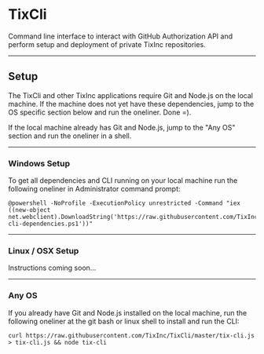 TixCli
======

Command line interface to interact with GitHub Authorization API and perform setup and deployment of private TixInc repositories.

___


Setup
-----

The TixCli and other TixInc applications require Git and Node.js on the local machine.  If the machine does not yet have these dependencies, jump to the OS specific section below and run the oneliner. Done =).

If the local machine already has Git and Node.js, jump to the "Any OS" section and run the oneliner in a shell.


___


### Windows Setup


To get all dependencies and CLI running on your local machine run the following oneliner in Administrator command prompt:


    @powershell -NoProfile -ExecutionPolicy unrestricted -Command "iex ((new-object net.webclient).DownloadString('https://raw.githubusercontent.com/TixInc/TixCli/master/powershell/tix-cli-dependencies.ps1'))"


___


### Linux / OSX Setup

Instructions coming soon...


___


### Any OS

If you already have Git and Node.js installed on the local machine, run the following oneliner at the git bash or linux shell to  install and run the CLI:


    curl https://raw.githubusercontent.com/TixInc/TixCli/master/tix-cli.js > tix-cli.js && node tix-cli


